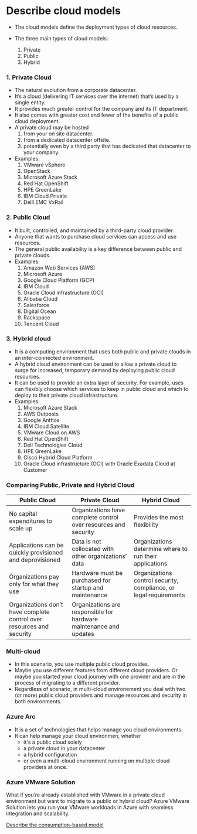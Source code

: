# Describe cloud models

- The cloud models define the deployment types of cloud resources. 
- The three main types of cloud models:
    
    1. Private
    2. Public
    3. Hybrid

### 1. Private Cloud

- The natural evolution from a corporate datacenter.
- It’s a cloud (delivering IT services over the internet) that’s used by a single entity.
- It provides much greater control for the company and its IT department.
- It also comes with greater cost and fewer of the benefits of a public cloud deployment.
- A private cloud may be hosted 
    1. from your on site datacenter.
    2. from a dedicated datacenter offsite.
    3. potentially even by a third party that has dedicated that datacenter to your company.
- Examples:
    1. VMware vSphere
    2. OpenStack
    3. Microsoft Azure Stack
    4. Red Hat OpenShift
    5. HPE GreenLake
    6. IBM Cloud Private
    7. Delll EMC VxRail

### 2. Public Cloud

- It built, controlled, and maintained by a third-party cloud provider.
- Anyone that wants to purchase cloud services can access and use resources. 
- The general public availability is a key difference between public and private clouds.
- Examples: 
    1. Amazon Web Services (AWS)
    2. Microsoft Azure
    3. Google Cloud Platform (GCP)
    4. IBM Cloud
    5. Oracle Cloud infrastructure (OCI)
    6. Alibaba Cloud
    7. Salesforce
    8. Digital Ocean
    9. Rackspace
    10. Tencent Cloud

### 3. Hybrid cloud

- It is a computing environment that uses both public and private clouds in an inter-connected environment. 
- A hybrid cloud environment can be used to allow a private cloud to surge for increased, temporary demand by deploying public cloud resources.
- It can be used to provide an extra layer of security. For example, uses can flexibly choose which services to keep in public cloud and which to deploy to their private cloud infrastructure.
- Examples:
    1. Microsoft Azure Stack
    2. AWS Outposts
    3. Google Anthos
    4. IBM Cloud Satellite
    5. VMware Cloud on AWS
    6. Red Hat OpenShift
    7. Dell Technologies Cloud
    8. HPE GreenLake
    9. Cisco Hybrid Cloud Platform
    10. Oracle Cloud infrastructure (OCI) with Oracle Exadata Cloud at Customer


### Comparing Public, Private and Hybrid Cloud

| Public Cloud | Private Cloud | Hybrid Cloud |
| ------------ | ------------- | ------------- |
| No capital expenditures to scale up | Organizations have complete control over resources and security | Provides the most flexibility |
| Applications can be quickly provisioned and deprovisioned | Data is not collocated with other organizations’ data | Organizations determine where to run their applications |
| Organizations pay only for what they use | Hardware must be purchased for startup and maintenance	| Organizations control security, compliance, or legal requirements |
| Organizations don’t have complete control over resources and security	| Organizations are responsible for hardware maintenance and updates | |


### Multi-cloud

- In this scenario, you use multiple public cloud provides.
- Maybe you use different features from different cloud providers. Or maybe you started your cloud journey with one provider and are in the process of migrating to a different provider.
- Regardless of scenario, in multi-cloud environement you deal with two (or more) public cloud providers and manage resources and security in both environments.

### Azure Arc

- It is a set of technologies that helps manage you cloud environments.
- It can help manage your cloud environmen, whether 
    - it's a public cloud solely
    - a private cloud in your datacenter
    - a hybrid configuration
    - or even a multi-cloud environment running on multiple cloud providers at once.

### Azure VMware Solution

What if you’re already established with VMware in a private cloud environment but want to migrate to a public or hybrid cloud? Azure VMware Solution lets you run your VMware workloads in Azure with seamless integration and scalability.

[Describe the consumption-based model](106-describe-the-consumption-based-model.md)